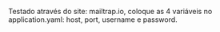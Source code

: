 Testado através do site: mailtrap.io, coloque as 4 variáveis no application.yaml:
host, port, username e password.